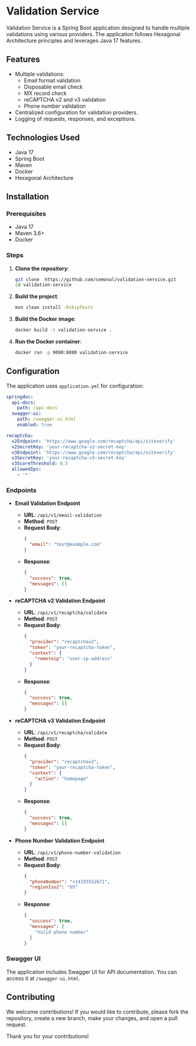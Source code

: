 # Validation Service

Validation Service is a Spring Boot application designed to handle multiple validations using various providers. The application follows Hexagonal Architecture principles and leverages Java 17 features.

## Features

- Multiple validations:
    - Email format validation
    - Disposable email check
    - MX record check
    - reCAPTCHA v2 and v3 validation
    - Phone number validation
- Centralized configuration for validation providers.
- Logging of requests, responses, and exceptions.

## Technologies Used

- Java 17
- Spring Boot
- Maven
- Docker
- Hexagonal Architecture

## Installation

### Prerequisites

- Java 17
- Maven 3.6+
- Docker

### Steps

1. **Clone the repository**:
   ```sh
   git clone  https://github.com/cemonal/validation-service.git
   cd validation-service
   ```
2. **Build the project**:
   ```sh
   mvn clean install -DskipTests
   ```
3. **Build the Docker image**:
   ```sh
   docker build -t validation-service .
   ```
4. **Run the Docker container**:
   ```sh
   docker run -p 9090:8080 validation-service
   ```
## Configuration

The application uses `application.yml` for configuration:

```yaml
springdoc:
  api-docs:
    path: /api-docs
  swagger-ui:
    path: /swagger-ui.html
    enabled: true

recaptcha:
  v2Endpoint: 'https://www.google.com/recaptcha/api/siteverify'
  v2SecretKey: 'your-recaptcha-v2-secret-key'
  v3Endpoint: 'https://www.google.com/recaptcha/api/siteverify'
  v3SecretKey: 'your-recaptcha-v3-secret-key'
  v3ScoreThreshold: 0.5
  allowedIps:
    - '*'
```
### Endpoints

- **Email Validation Endpoint**
    - **URL**: `/api/v1/email-validation`
    - **Method**: `POST`
    - **Request Body**:
      ```json
      {
        "email": "test@example.com"
      }
      ```
    - **Response**:
      ```json
      {
        "success": true,
        "messages": []
      }
      ```

- **reCAPTCHA v2 Validation Endpoint**
    - **URL**: `/api/v1/recaptcha/validate`
    - **Method**: `POST`
    - **Request Body**:
      ```json
      {
        "provider": "recaptchav2",
        "token": "your-recaptcha-token",
        "context": {
          "remoteip": "user-ip-address"
        }
      }
      ```
    - **Response**:
      ```json
      {
        "success": true,
        "messages": []
      }
      ```

- **reCAPTCHA v3 Validation Endpoint**
    - **URL**: `/api/v1/recaptcha/validate`
    - **Method**: `POST`
    - **Request Body**:
      ```json
      {
        "provider": "recaptchav3",
        "token": "your-recaptcha-token",
        "context": {
          "action": "homepage"
        }
      }
      ```
    - **Response**:
      ```json
      {
        "success": true,
        "messages": []
      }
      ```
- **Phone Number Validation Endpoint**
    - **URL**: `/api/v1/phone-number-validation`
    - **Method**: `POST`
    - **Request Body**:
      ```json
      {
        "phoneNumber": "+14155552671",
        "regionIso2": "US"
      }
      ```
    - **Response**:
      ```json
      {
        "success": true,
        "messages": [
          "Valid phone number"
        ]
      }
      ```
### Swagger UI

The application includes Swagger UI for API documentation. You can access it at `/swagger-ui.html`.

## Contributing

We welcome contributions! If you would like to contribute, please fork the repository, create a new branch, make your changes, and open a pull request.

Thank you for your contributions!